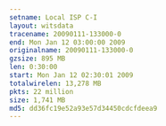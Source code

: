 ```yaml
---
setname: Local ISP C-I
layout: witsdata
tracename: 20090111-133000-0
end: Mon Jan 12 03:00:00 2009
originalname: 20090111-133000-0
gzsize: 895 MB
len: 0:30:00
start: Mon Jan 12 02:30:01 2009
totalwirelen: 13,278 MB
pkts: 22 million
size: 1,741 MB
md5: dd36fc19e52a93e57d34450cdcfdeea9
---
```

